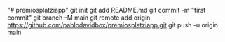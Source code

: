 "# premiosplatziapp"  git init git add README.md git commit -m "first commit" git branch -M main git remote add origin https://github.com/pablodavidbox/premiosplatziapp.git git push -u origin main

